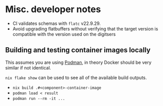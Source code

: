 # Misc. developer notes

- CI validates schemas with `flatc` v22.9.29.
- Avoid upgrading flatbuffers without verifying that the target version is compatible with the version used on the digitsers

## Building and testing container images locally

This assumes you are using [Podman](https://podman.io/), in theory Docker should be very similar if not identical.

`nix flake show` can be used to see all of the available build outputs.

- `nix build .#<component>-container-image`
- `podman load < result`
- `podman run --rm -it ...`
